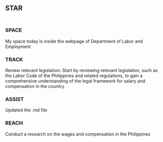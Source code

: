 ## STAR <BR><BR>

### SPACE <BR>
My space today is inside the webpage of Department of Labor and Employment

### TRACK <BR>
Review relevant legislation: Start by reviewing relevant legislation, such as the Labor Code of the Philippines
  and related regulations, to gain a comprehensive understanding of the legal framework for salary and compensation in the country.
  
### ASSIST <BR>
Updated the .md file

### REACH <BR>
Conduct a research on the wages and compensation in the Philippines
